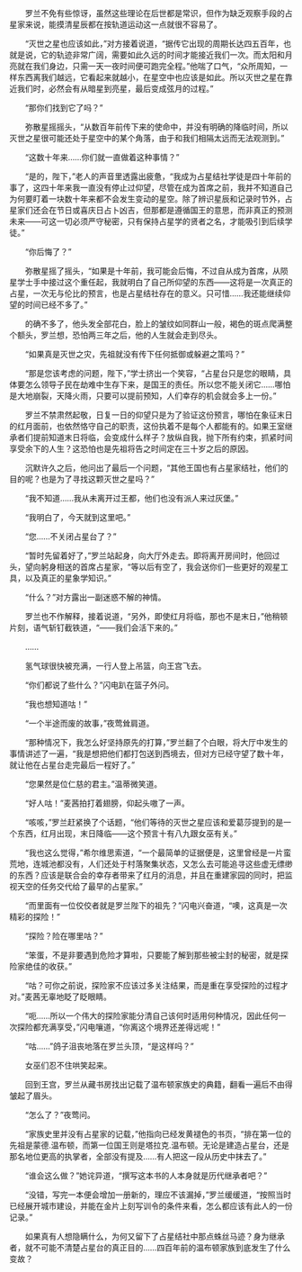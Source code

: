 　　罗兰不免有些惊讶，虽然这些理论在后世都是常识，但作为缺乏观察手段的占星家来说，能摸清星辰都在按轨道运动这一点就很不容易了。

　　“灭世之星也应该如此，”对方接着说道，“据传它出现的周期长达四五百年，也就是说，它的轨迹非常广阔，需要如此久远的时间才能接近我们一次。而太阳和月亮就在我们身边，只需一天一夜时间便可跑完全程。”他喘了口气，“众所周知，一样东西离我们越远，它看起来就越小，在星空中也应该是如此。所以灭世之星在靠近我们时，必然会有从暗星到亮星，最后变成弦月的过程。”

　　“那你们找到它了吗？”

　　弥散星摇摇头，“从数百年前传下来的使命中，并没有明确的降临时间，所以灭世之星很可能还处于星空中的某个角落，由于和我们相隔太远而无法观测到。”

　　“这数十年来……你们就一直做着这种事情？”

　　“是的，陛下，”老人的声音里透露出疲惫，“我成为占星结社学徒是四十年前的事了，这四十年来我一直没有停止过仰望，尽管在成为首席之前，我并不知道自己为何要盯着一块数十年来都不会发生变动的星空。除了辨识星辰和记录时节外，占星家们还会在节日或喜庆日占卜凶吉，但那都是遵循国王的意思，而非真正的预测未来——可这一切必须严守秘密，只有保持占星学的贤者之名，才能吸引到后续学徒。”

　　“你后悔了？”

　　弥散星摇了摇头，“如果是十年前，我可能会后悔，不过自从成为首席，从陨星学士手中接过这个重任起，我就明白了自己所仰望的东西——这将是一次真正的占星，一次无与伦比的预言，也是占星结社存在的意义。只可惜……我还能继续仰望的时间已经不多了。”

　　的确不多了，他头发全部花白，脸上的皱纹如同群山一般，褐色的斑点爬满整个额头，罗兰想，恐怕两三年之后，他的人生就会走到尽头。

　　“如果真是灭世之灾，先祖就没有传下任何抵御或躲避之策吗？”

　　“那是您该考虑的问题，陛下，”学士挤出一个笑容，“占星台只是您的眼睛，具体要怎么领导子民在劫难中生存下来，是国王的责任。所以您不能关闭它……哪怕是大地崩裂，天降火雨，只要可以提前预知，人们幸存的机会就会多上一份。”

　　罗兰不禁肃然起敬，日复一日的仰望只是为了验证这份预言，哪怕在象征末日的红月面前，也依然恪守自己的职责，这份执着不是每个人都能有的。如果王室继承者们提前知道末日将临，会变成什么样子？放纵自我，抛下所有约束，抓紧时间享受余下的人生？这恐怕也是先祖将告之时间定在三十岁之后的原因。

　　沉默许久之后，他问出了最后一个问题，“其他王国也有占星家结社，他们的目的呢？也是为了寻找这颗灭世之星吗？”

　　“我不知道……我从未离开过王都，他们也没有派人来过灰堡。”

　　“我明白了，今天就到这里吧。”

　　“您……不关闭占星台了？”

　　“暂时先留着好了，”罗兰站起身，向大厅外走去。即将离开房间时，他回过头，望向躬身相送的首席占星家，“等以后有空了，我会送你们一些更好的观星工具，以及真正的星象学知识。”

　　“什么？”对方露出一副迷惑不解的神情。

　　罗兰也不作解释，接着说道，“另外，即使红月将临，那也不是末日，”他稍顿片刻，语气斩钉截铁道，“——我们会活下来的。”

　　……

　　氢气球很快被充满，一行人登上吊篮，向王宫飞去。

　　“你们都说了些什么？”闪电趴在篮子外问。

　　“我也想知道咕！”

　　“一个半途而废的故事，”夜莺耸肩道。

　　“那种情况下，我怎么好坚持原先的打算，”罗兰翻了个白眼，将大厅中发生的事情讲述了一遍，“我是想把他们都打包送到西境去，但对方已经守望了数十年，就让他在占星台走完最后一程好了。”

　　“您果然是位仁慈的君主。”温蒂微笑道。

　　“好人咕！”麦茜拍打着翅膀，仰起头嗷了一声。

　　“咳咳，”罗兰赶紧换了个话题，“他们等待的灭世之星应该和爱葛莎提到的是一个东西，红月出现，末日降临——这个预言十有八九跟女巫有关。”

　　“我也这么觉得，”希尔维思索道，“一个最简单的证据便是，这里曾经是一片蛮荒地，连城池都没有，人们还处于村落聚集状态，又怎么去可能追寻这些虚无缥缈的东西？应该是联合会的幸存者带来了红月的消息，并且在重建家园的同时，把监视天空的任务交代给了最早的占星家。”

　　“而里面有一位佼佼者就是罗兰陛下的祖先？”闪电兴奋道，“噢，这真是一次精彩的探险！”

　　“探险？险在哪里咕？”

　　“笨蛋，不是非要遇到危险才算啦，只要能了解到那些被尘封的秘密，就是探险家绝佳的收获。”

　　“咕？可你之前说，探险家不应该过多关注结果，而是重在享受探险的过程才对。”麦茜无辜地眨了眨眼睛。

　　“呃……所以一个伟大的探险家能分清自己该何时适用何种情况，因此任何一次探险都充满享受，”闪电嚷道，“你离这个境界还差得远呢！”

　　“咕……”鸽子沮丧地落在罗兰头顶，“是这样吗？”

　　女巫们忍不住哄笑起来。

　　回到王宫，罗兰从藏书房找出记载了温布顿家族史的典籍，翻看一遍后不由得皱起了眉头。

　　“怎么了？”夜莺问。

　　“家族史里并没有占星家的记载，”他指向已经发黄褪色的书页，“排在第一位的先祖是蒙德.温布顿，而第一位国王则是塔拉克.温布顿。无论是建造占星台，还是那名地位更高的执掌者，全部没有提及……有人把这一段从历史中抹去了。”

　　“谁会这么做？”她诧异道，“撰写这本书的人本身就是历代继承者吧？”

　　“没错，写完一本便会增加一册新的，理应不该漏掉，”罗兰缓缓道，“按照当时已经展开城市建设，并能在金片上刻写训令的条件来看，怎么都应该有此人的一份记录。”

　　如果真有人想隐瞒什么，为何又留下了占星结社中那点蛛丝马迹？身为继承者，就不可能不清楚占星台的真正目的……四百年前的温布顿家族到底发生了什么变故？
